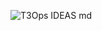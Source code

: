![T3Ops IDEAS md](https://user-images.githubusercontent.com/54397714/63701244-9823b200-c7f2-11e9-8ee2-7d036f64c308.png)
